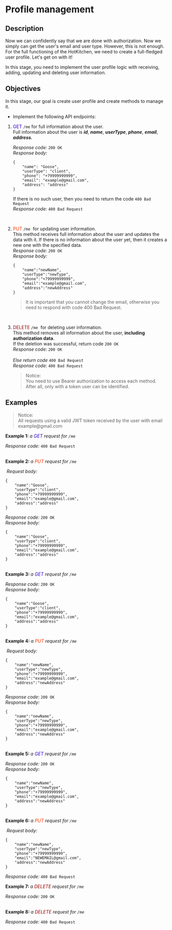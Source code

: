 <h1><strong>Profile management</strong></h1>

<h2>Description</h2>

<p>Now we can confidently say that we are done with authorization. Now we simply can get the user&#39;s email and user type. However, this is not enough. For the full functioning of the HotKitchen, we need to create a full-fledged user profile. Let&#39;s get on with it!</p>

<p>In this stage, you need to implement the user profile logic with receiving, adding, updating and deleting user information.</p>

<h2>Objectives</h2>

<p>In this stage, our goal is create user profile and create methods to manage it.</p>

<ul>
	<li>Implement the following API endpoints:</li>
</ul>

<ol>
	<li><span style="color:#3300cc">GET</span> <code>/me</code> for full information about the user.<br />
	Full information about the user is <strong><em>id</em></strong>, <strong><em>name</em></strong>, <strong><em>userType</em></strong>, <strong><em>phone</em></strong>, <strong><em>email</em></strong>, <strong><em>address. </em></strong>

<p><em>Response code: </em><code>200 OK</code><br />
	<em>Response body: </em></p>

<pre>
<code class="language-json">{
    "name": "Goose",
    "userType": "client",
    "phone": "+79999999999",
    "email": "example@gmail.com",
    "address": "address"
}</code></pre>

<p>If there is no such user, then you need to return the code <code>400 Bad Request</code><br />
	<em>Response code: </em><code>400 Bad Request</code></p>

<p>&nbsp;</p>
	</li>
	<li><span style="color:#ff3300">PUT</span>&nbsp;<code>/me</code>&nbsp; for updating user information.<br />
	This method receives full information about the user and updates the data with it. If there is no information about the user yet, then it creates a new one with the specified data.<br />
	<em>Response code: </em><code>200 OK</code><br />
	<em>Response body: </em>
	<pre>
<code class="language-json">{
    "name":"newName",
    "userType":"newType",
    "phone":"+79999999999",
    "email":"example@gmail.com",
    "address":"newAddress"
}</code></pre>

<blockquote>
	<p>It is important that you cannot change the email, otherwise you need to respond with code 400 Bad Request.</p>
	</blockquote>
	</li>
	<br />
	<li>
	<p><span style="color:#990000">DELETE</span> <code>/me</code>&nbsp; for deleting user information.<br />
	This method removes all information about the user, <strong>including authorization data</strong>.<br />
	If the deletion was successful, return code <code>200 OK</code><br />
	<em>Response code: </em><code>200 OK</code><br />
	<br />
	<em>Else return code </em><code>400 Bad Request</code><br />
	<em>Response code: </em><code>400 Bad Request </code></p>

<blockquote>Notice:<br />
	You need to use Bearer authorization to access each method. After all, only with a token user can be identified.</blockquote>
	</li>
</ol>

<h2>Examples</h2>

<blockquote>
<p>Notice:<br />
All requests using a valid JWT token received by the user with email example@gmail.com</p>
</blockquote>

<p><strong>Example 1: </strong><em>a <span style="color:#3300cc">GET</span> request for <code>/me</code></em></p>

<p><em>Response code: </em><code>400 Bad Request</code></p>

<p><br />
<strong>Example 2: </strong><em>a <span style="color:#ff3300">PUT</span> request for <code>/me</code></em></p>

<p><em>&nbsp;Request body:</em></p>

<pre>
<code class="language-json">{
    "name":"Goose",
    "userType":"client",
    "phone":"+79999999999",
    "email":"example@gmail.com",
    "address":"address"
}</code></pre>

<p><em>Response code: </em><code>200 OK</code><br />
<em>Response body:</em></p>

<pre>
<code class="language-json">{
    "name":"Goose",
    "userType":"client",
    "phone":"+79999999999",
    "email":"example@gmail.com",
    "address":"address"
}</code></pre>

<p><br />
<strong>Example 3: </strong><em>a <span style="color:#3300cc">GET</span> request for <code>/me</code></em></p>

<p><em>Response code: </em><code>200 OK </code><br />
<em>Response body:</em></p>

<pre>
<code class="language-json">{
    "name":"Goose",
    "userType":"client",
    "phone":"+79999999999",
    "email":"example@gmail.com",
    "address":"address"
}</code></pre>

<p><strong>&nbsp;<br />
Example 4: </strong><em>a <span style="color:#ff3300">PUT</span> request for <code>/me</code></em></p>

<p><em>&nbsp;Request body:</em></p>

<pre>
<code class="language-json">{
    "name":"newName",
    "userType":"newType",
    "phone":"+79999999999",
    "email":"example@gmail.com",
    "address":"newAddress"
}</code></pre>

<p><em>Response code: </em><code>200 OK</code><br />
<em>Response body:</em></p>

<pre>
<code class="language-json">{
    "name":"newName",
    "userType":"newType",
    "phone":"+79999999999",
    "email":"example@gmail.com",
    "address":"newAddress"
}</code></pre>

<p><strong>&nbsp;<br />
Example 5: </strong><em>a <span style="color:#3300cc">GET</span> request for <code>/me</code></em></p>

<p><em>Response code: </em><code>200 OK </code><br />
<em>Response body:</em></p>

<pre>
<code class="language-json">{
    "name":"newName",
    "userType":"newType",
    "phone":"+79999999999",
    "email":"example@gmail.com",
    "address":"newAddress"
}</code></pre>

<p><br />
<strong>Example 6: </strong><em>a <span style="color:#ff3300">PUT</span> request for <code>/me</code></em></p>

<p><em>&nbsp;Request body:</em></p>

<pre>
<code class="language-json">{
    "name":"newName",
    "userType":"newType",
    "phone":"+79999999999",
    "email":"NEWEMAIL@gmail.com",
    "address":"newAddress"
}</code></pre>

<p><em>Response code: </em><code>400 Bad Request</code></p>

<p><strong>Example 7: </strong><em>a <span style="color:#990000">DELETE</span> request for <code>/me</code></em></p>

<p><em>Response code: </em><code>200 OK </code></p>

<p><br />
<strong>Example 8: </strong><em>a <span style="color:#990000">DELETE</span> request for <code>/me</code></em></p>

<p><em>Response code: </em><code>400 Bad Request</code></p>
